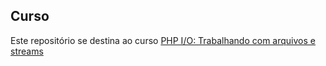 ## Curso
Este repositório se destina ao curso [PHP I/O: Trabalhando com arquivos e streams](https://cursos.alura.com.br/course/php-io-arquivos-streams)
